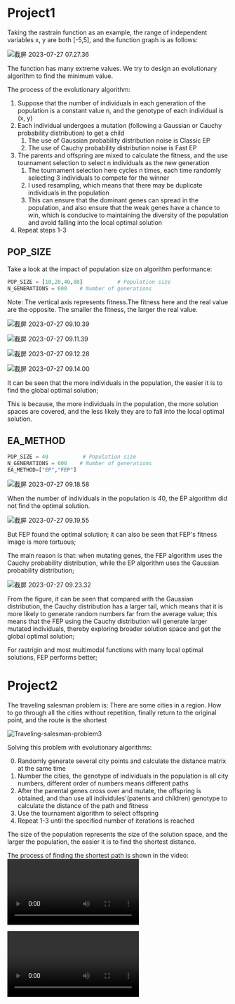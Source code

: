 # Project1

Taking the rastrain function as an example, the range of independent variables x, y are both [-5,5], and the function graph is as follows:

![截屏 2023-07-27 07.27.36](./detail.assets/截屏2023-07-27%2007.27.36.png)

The function has many extreme values. We try to design an evolutionary algorithm to find the minimum value.

The process of the evolutionary algorithm:

1. Suppose that the number of individuals in each generation of the population is a constant value n, and the genotype of each individual is (x, y)
2. Each individual undergoes a mutation (following a Gaussian or Cauchy probability distribution) to get a child
   1. The use of Gaussian probability distribution noise is Classic EP
   2. The use of Cauchy probability distribution noise is Fast EP
3. The parents and offspring are mixed to calculate the fitness, and the use tournament selection to select n individuals as the new generation
   1. The tournament selection here cycles n times, each time randomly selecting 3 individuals to compete for the winner
   2. I used resampling, which means that there may be duplicate individuals in the population
   3. This can ensure that the dominant genes can spread in the population, and also ensure that the weak genes have a chance to win, which is conducive to maintaining the diversity of the population and avoid falling into the local optimal solution
4. Repeat steps 1-3



## POP_SIZE

Take a look at the impact of population size on algorithm performance:

```python
POP_SIZE = [10,20,40,80]           # Population size
N_GENERATIONS = 600    # Number of generations
```

Note: The vertical axis represents fitness.The fitness here and the real value are the opposite. The smaller the fitness, the larger the real value.

![截屏 2023-07-27 09.10.39](./detail.assets/截屏2023-07-27%2009.10.39.png)

![截屏 2023-07-27 09.11.39](./detail.assets/截屏2023-07-27%2009.11.39.png)

![截屏 2023-07-27 09.12.28](./detail.assets/截屏2023-07-27%2009.12.28.png)

![截屏 2023-07-27 09.14.00](./detail.assets/截屏2023-07-27%2009.14.00.png)

It can be seen that the more individuals in the population, the easier it is to find the global optimal solution;

This is because, the more individuals in the population, the more solution spaces are covered, and the less likely they are to fall into the local optimal solution.

## EA_METHOD

```python
POP_SIZE = 40           # Population size
N_GENERATIONS = 600    # Number of generations
EA_METHOD=["EP","FEP"]
```

![截屏 2023-07-27 09.18.58](./detail.assets/截屏2023-07-27%2009.18.58.png)

When the number of individuals in the population is 40, the EP algorithm did not find the optimal solution.

![截屏 2023-07-27 09.19.55](./detail.assets/截屏2023-07-27%2009.19.55.png)

But FEP found the optimal solution; it can also be seen that FEP's fitness image is more tortuous;

The main reason is that: when mutating genes, the FEP algorithm uses the Cauchy probability distribution, while the EP algorithm uses the Gaussian probability distribution;

![截屏 2023-07-27 09.23.32](./detail.assets/截屏2023-07-27%2009.23.32.png)

From the figure, it can be seen that compared with the Gaussian distribution, the Cauchy distribution has a larger tail, which means that it is more likely to generate random numbers far from the average value; this means that the FEP using the Cauchy distribution will generate larger mutated individuals, thereby exploring broader solution space and get the global optimal solution;

For rastrigin and most multimodal functions with many local optimal solutions, FEP performs better;

# Project2

The traveling salesman problem is: There are some cities in a region. How to go through all the cities without repetition, finally return to the original point, and the route is the shortest

![Traveling-salesman-problem3](./detail.assets/Traveling-salesman-problem3.jpg)

Solving this problem with evolutionary algorithms:

0. Randomly generate several city points and calculate the distance matrix at the same time
1. Number the cities, the genotype of individuals in the population is all city numbers, different order of numbers means different paths
2. After the parental genes cross over and mutate, the offspring is obtained, and than use all individules'(patents and children) genotype to calculate the distance of the path and fitness
3. Use the tournament algorithm to select offspring
4. Repeat 1-3 until the specified number of iterations is reached



The size of the population represents the size of the solution space, and the larger the population, the easier it is to find the shortest distance.

The process of finding the shortest path is shown in the video:
<video controls>
  <source src="./project2/imgs/animation_2d.mp4" type="video/mp4">
</video>

<video  controls>
  <source src="./project2/imgs/animation_3d.mp4" type="video/mp4">
</video>
